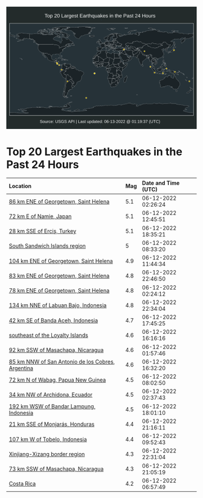 ![Map](./map.png)

# Top 20 Largest Earthquakes in the Past 24 Hours

| Location | Mag | Date and Time (UTC) |
|:---|:---|:---|
| [86 km ENE of Georgetown, Saint Helena](https://earthquake.usgs.gov/earthquakes/eventpage/us7000hguh) | 5.1 | 06-12-2022 02:26:24 |
| [72 km E of Namie, Japan](https://earthquake.usgs.gov/earthquakes/eventpage/us7000hgx3) | 5.1 | 06-12-2022 12:45:51 |
| [28 km SSE of Erciş, Turkey](https://earthquake.usgs.gov/earthquakes/eventpage/us7000hgyu) | 5.1 | 06-12-2022 18:35:21 |
| [South Sandwich Islands region](https://earthquake.usgs.gov/earthquakes/eventpage/us7000hgw1) | 5 | 06-12-2022 08:33:20 |
| [104 km ENE of Georgetown, Saint Helena](https://earthquake.usgs.gov/earthquakes/eventpage/us7000hgwy) | 4.9 | 06-12-2022 11:44:34 |
| [83 km ENE of Georgetown, Saint Helena](https://earthquake.usgs.gov/earthquakes/eventpage/us7000hgzv) | 4.8 | 06-12-2022 22:46:50 |
| [78 km ENE of Georgetown, Saint Helena](https://earthquake.usgs.gov/earthquakes/eventpage/us7000hguj) | 4.8 | 06-12-2022 02:24:12 |
| [134 km NNE of Labuan Bajo, Indonesia](https://earthquake.usgs.gov/earthquakes/eventpage/us7000hgzp) | 4.8 | 06-12-2022 22:34:04 |
| [42 km SE of Banda Aceh, Indonesia](https://earthquake.usgs.gov/earthquakes/eventpage/us7000hgyj) | 4.7 | 06-12-2022 17:45:25 |
| [southeast of the Loyalty Islands](https://earthquake.usgs.gov/earthquakes/eventpage/us7000hgyf) | 4.6 | 06-12-2022 16:16:16 |
| [92 km SSW of Masachapa, Nicaragua](https://earthquake.usgs.gov/earthquakes/eventpage/us7000hguc) | 4.6 | 06-12-2022 01:57:46 |
| [85 km NNW of San Antonio de los Cobres, Argentina](https://earthquake.usgs.gov/earthquakes/eventpage/us7000hgyd) | 4.6 | 06-12-2022 16:32:20 |
| [72 km N of Wabag, Papua New Guinea](https://earthquake.usgs.gov/earthquakes/eventpage/us7000hgvx) | 4.5 | 06-12-2022 08:02:50 |
| [34 km NW of Archidona, Ecuador](https://earthquake.usgs.gov/earthquakes/eventpage/us7000hgui) | 4.5 | 06-12-2022 02:37:43 |
| [192 km WSW of Bandar Lampung, Indonesia](https://earthquake.usgs.gov/earthquakes/eventpage/us7000hgyn) | 4.5 | 06-12-2022 18:01:10 |
| [21 km SSE of Monjarás, Honduras](https://earthquake.usgs.gov/earthquakes/eventpage/us7000hgzk) | 4.4 | 06-12-2022 21:16:11 |
| [107 km W of Tobelo, Indonesia](https://earthquake.usgs.gov/earthquakes/eventpage/us7000hgwg) | 4.4 | 06-12-2022 09:52:43 |
| [Xinjiang-Xizang border region](https://earthquake.usgs.gov/earthquakes/eventpage/us7000hgzn) | 4.3 | 06-12-2022 22:31:04 |
| [73 km SSW of Masachapa, Nicaragua](https://earthquake.usgs.gov/earthquakes/eventpage/us7000hgzj) | 4.3 | 06-12-2022 21:05:19 |
| [Costa Rica](https://earthquake.usgs.gov/earthquakes/eventpage/us7000hgvm) | 4.2 | 06-12-2022 06:57:49 |
